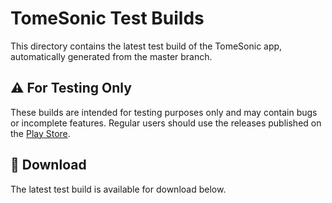 # TomeSonic Test Builds

This directory contains the latest test build of the TomeSonic app, automatically generated from the master branch.

## ⚠️ For Testing Only

These builds are intended for testing purposes only and may contain bugs or incomplete features. Regular users should use the releases published on the [Play Store](https://play.google.com/store/apps/details?id=com.tomesonic.app).

## 📱 Download

The latest test build is available for download below.

<!-- DYNAMIC_CONTENT -->